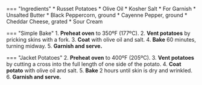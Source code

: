 === "Ingredients"
    * Russet Potatoes
    * Olive Oil
    * Kosher Salt
    * For Garnish
        * Unsalted Butter
        * Black Peppercorn, ground
        * Cayenne Pepper, ground
        * Cheddar Cheese, grated
        * Sour Cream

=== "Simple Bake"
    1. **Preheat oven** to 350ºF (177ºC).
    2. **Vent potatoes** by pricking skins with a fork.
    3. **Coat** with olive oil and salt.
    4. **Bake** 60 minutes, turning midway.
    5. **Garnish and serve.**

=== "Jacket Potatoes"
    2. **Preheat oven** to 400ºF (205ºC).
    3. **Vent potatoes** by cutting a cross into the full length of one side of the potato.
    4. **Coat potato** with olive oil and salt.
    5. **Bake** 2 hours until skin is dry and wrinkled.
    6. **Garnish and serve.**

[^1]:
    Prakash, Sheela. ["The Secret to Better Baked Potatoes? Cook Them Like the British Do."](https://www.thekitchn.com/jacket-potato-22943799) *The Kitchn.* 4 September 2020.
